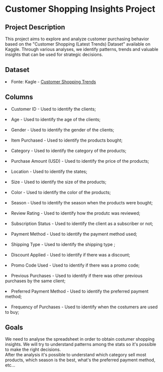 <h1>Customer Shopping Insights Project</h1>

<h2>Project Description</h2>
This project aims to explore and analyze customer purchasing behavior based on the "Customer Shopping (Latest Trends) Dataset" available on Kaggle. Through various analyses, we identify patterns, trends and valuable insights that can be used for strategic decisions.

<h2>Dataset</h2>
<li>Fonte: Kagle - <a href="https://www.kaggle.com/datasets/bhadramohit/customer-shopping-latest-trends-dataset">Customer Shopping Trends</a></li>

<h2>Columns</h2>
<li>Customer ID - Used to identify the clients;</li><br>
<li>Age - Used to identify the age of the clients;</li><br>
<li>Gender - Used to identify the gender of the clients;</li><br>
<li>Item Purchased - Used to identify the products bought;</li><br>
<li>Category - Used to identify the category of the products;</li><br>
<li>Purchase Amount (USD) - Used to identify the price of the products;</li><br>
<li>Location - Used to identify the states;</li><br>
<li>Size - Used to identify the size of the products;</li><br>
<li>Color - Used to identify the color of the products;</li><br>
<li>Season - Used to identify the season when the products were bought;</li><br>
<li>Review Rating - Used to identify how the produtc was reviewed;</li><br>
<li>Subscription Status - Used to identify the client as a subscriber or not;</li><br>
<li>Payment Method - Used to identify the payment method used;</li><br>
<li>Shipping Type - Used to identify the shipping type ;</li><br>
<li>Discount Applied - Used to identify if there was a discount;</li><br>
<li>Promo Code Used - Used to identify if there was a promo code;</li><br>
<li>Previous Purchases - Used to identify if there was other previous purchases by the same client;</li><br>
<li>Preferred Payment Method - Used to identify the preferred payment method;</li><br>
<li>Frequency of Purchases - Used to identify when the costumers are used to buy;</li>

<h2>Goals</h2>
We need to analyse the spreadsheet in order to obtain costumer shopping insights. We will try to understand patterns among the stats so it's possible to make the right decisions.<br>
After the analysis it's possible to understand which category sell most products, which season is the best, what's the preferred payment method, etc...
